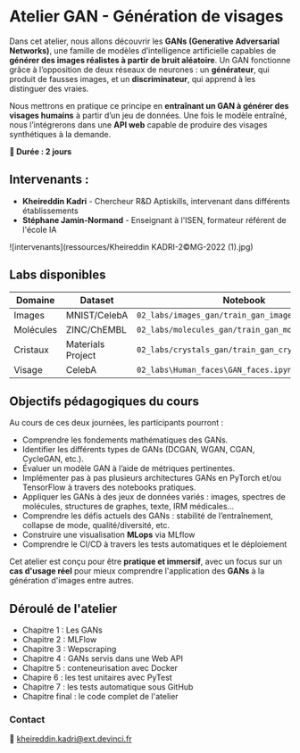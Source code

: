 # Atelier GAN - Génération de visages

Dans cet atelier, nous allons découvrir les **GANs (Generative Adversarial Networks)**, une famille de modèles d’intelligence artificielle capables de **générer des images réalistes à partir de bruit aléatoire**. Un GAN fonctionne grâce à l’opposition de deux réseaux de neurones : un **générateur**, qui produit de fausses images, et un **discriminateur**, qui apprend à les distinguer des vraies.

Nous mettrons en pratique ce principe en **entraînant un GAN à générer des visages humains** à partir d’un jeu de données. Une fois le modèle entraîné, nous l’intégrerons dans une **API web** capable de produire des visages synthétiques à la demande.

**📅 Durée : 2 jours** 

## **Intervenants :**  
- **Kheireddin Kadri** - Chercheur R&D Aptiskills, intervenant dans différents établissements  
- **Stéphane Jamin-Normand** - Enseignant à l'ISEN, formateur référent de l'école IA

![intervenants](ressources/Kheireddin KADRI-2©MG-2022 (1).jpg)

## Labs disponibles

| Domaine      | Dataset         | Notebook                          |
|--------------|-----------------|-----------------------------------|
| Images       | MNIST/CelebA    | `02_labs/images_gan/train_gan_images.ipynb` |
| Molécules    | ZINC/ChEMBL     | `02_labs/molecules_gan/train_gan_molecules.ipynb` |
| Cristaux     | Materials Project | `02_labs/crystals_gan/train_gan_crystals.ipynb` |
| Visage       | CelebA            | `02_labs\Human_faces\GAN_faces.ipynb` |


## Objectifs pédagogiques du cours
Au cours de ces deux journées, les participants pourront :

- Comprendre les fondements mathématiques des GANs.
- Identifier les différents types de GANs (DCGAN, WGAN, CGAN, CycleGAN, etc.).
- Évaluer un modèle GAN à l’aide de métriques pertinentes.
- Implémenter pas à pas plusieurs architectures GANs en PyTorch et/ou TensorFlow à travers des notebooks pratiques.
- Appliquer les GANs à des jeux de données variés : images, spectres de molécules, structures de graphes, texte, IRM médicales…
- Comprendre les défis actuels des GANs : stabilité de l’entraînement, collapse de mode, qualité/diversité, etc.
- Construire une visualisation **MLops** via MLflow
- Comprendre le CI/CD à travers les tests automatiques et le déploiement

Cet atelier est conçu pour être **pratique et immersif**, avec un focus sur un **cas d'usage réel** pour mieux comprendre l'application des **GANs** à la génération d'images entre autres. 

## Déroulé de l'atelier

- Chapitre 1 : Les GANs
- Chapitre 2 : MLFlow
- Chapitre 3 : Wepscraping
- Chapitre 4 : GANs servis dans une Web API
- Chapitre 5 : conteneurisation avec Docker
- Chapire 6 : les test unitaires avec PyTest
- Chapitre 7 : les tests automatique sous GitHub
- Chapitre final : le code complet de l'atelier

### **Contact**
📧 kheireddin.kadri@ext.devinci.fr

